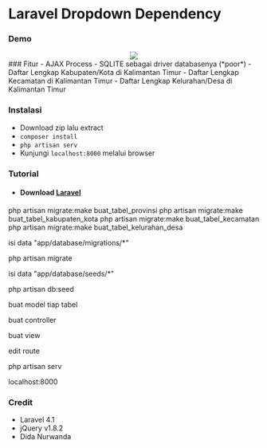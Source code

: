# Laravel Dropdown Dependency

### Demo
<center>
<img src="https://raw.github.com/novay/novay-gallery/master/My%20Screenshot/Demo/Demo%20Dropdown%20Dependency.gif" />
</center>
### Fitur
 - AJAX Process
 - SQLITE sebagai driver databasenya (*poor*)
 - Daftar Lengkap Kabupaten/Kota di Kalimantan Timur
 - Daftar Lengkap Kecamatan di Kalimantan Timur
 - Daftar Lengkap Kelurahan/Desa di Kalimantan Timur

### Instalasi
 - Download zip lalu extract
 - `composer install`
 - `php artisan serv`
 - Kunjungi `localhost:8000` melalui browser

### Tutorial
 - #### Download [Laravel](https://github.com/laravel/laravel/archive/master.zip)




php artisan migrate:make buat_tabel_provinsi
php artisan migrate:make buat_tabel_kabupaten_kota
php artisan migrate:make buat_tabel_kecamatan
php artisan migrate:make buat_tabel_kelurahan_desa

isi data "app/database/migrations/*"

php artisan migrate

isi data "app/database/seeds/*"

php artisan db:seed

buat model tiap tabel

buat controller

buat view

edit route

php artisan serv

localhost:8000

### Credit
 - Laravel 4.1
 - jQuery v1.8.2
 - Dida Nurwanda